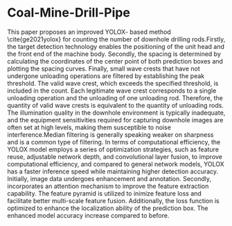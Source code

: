 # Coal-Mine-Drill-Pipe
This paper proposes an improved YOLOX- based method \cite{ge2021yolox} for counting the number of downhole drilling rods.Firstly, the target detection technology enables the positioning of the unit head and the front end of the machine body. Secondly, the spacing is determined by calculating the coordinates of the center point of both prediction boxes and plotting the spacing curves. Finally, small wave crests that have not undergone unloading operations are filtered by establishing the peak threshold. The valid wave crest, which exceeds the specified threshold, is included in the count. Each legitimate wave crest corresponds to a single unloading operation and the unloading of one unloading rod. Therefore, the quantity of valid wave crests is equivalent to the quantity of unloading rods.
The illumination quality in the downhole environment is typically inadequate, and the equipment sensitivities required for capturing downhole images are often set at high levels, making them susceptible to noise interference.Median filtering is generally speaking weaker on sharpness and is a common type of filtering. 
In terms of computational efficiency, the YOLOX model employs a series of optimization strategies, such as feature reuse, adjustable network depth, and convolutional layer fusion, to improve computational efficiency, and compared to general network models, YOLOX has a faster inference speed while maintaining higher detection accuracy.
Initially, image data undergoes enhancement and annotation. Secondly, incorporates an attention mechanism to improve the feature extraction capability. The feature pyramid is utilized to inimize feature loss and facilitate better multi-scale feature fusion. Additionally, the loss function is optimized to enhance the localization ability of the prediction box. The enhanced model  accuracy increase compared to before. 
